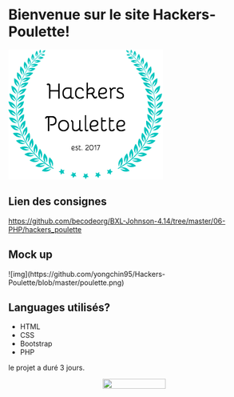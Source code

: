 
# Bienvenue sur le site Hackers-Poulette!  
<p align="center">

![Logo](/assets/img/hackers-poulette-logo.png)
</p>
<h2> Lien des consignes </h2> 

https://github.com/becodeorg/BXL-Johnson-4.14/tree/master/06-PHP/hackers_poulette

<h2>Mock up </h2>
 ![img](https://github.com/yongchin95/Hackers-Poulette/blob/master/poulette.png)
 
<h2>Languages utilisés?</h2>

<ul>
  <li>HTML</li>
  <li>CSS</li>
  <li>Bootstrap</li>
  <li>PHP</li>
 </ul>

le projet a duré 3 jours.


<p align="center">
  <img src="https://media.giphy.com/media/EdjBHPlzl1i4o/giphy.gif" height="50%" width="50%">
</p>
